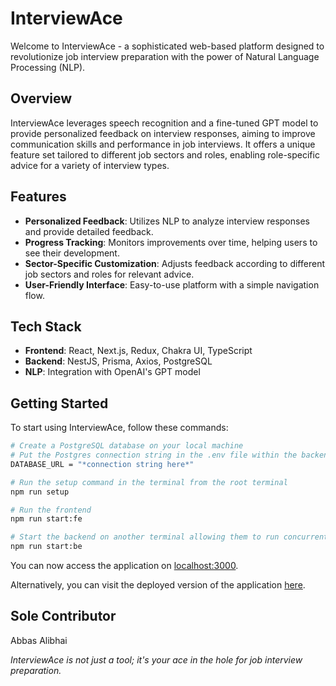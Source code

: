 # InterviewAce

Welcome to InterviewAce - a sophisticated web-based platform designed to revolutionize job interview preparation with the power of Natural Language Processing (NLP). 

## Overview

InterviewAce leverages speech recognition and a fine-tuned GPT model to provide personalized feedback on interview responses, aiming to improve communication skills and performance in job interviews. It offers a unique feature set tailored to different job sectors and roles, enabling role-specific advice for a variety of interview types.

## Features

- **Personalized Feedback**: Utilizes NLP to analyze interview responses and provide detailed feedback.
- **Progress Tracking**: Monitors improvements over time, helping users to see their development.
- **Sector-Specific Customization**: Adjusts feedback according to different job sectors and roles for relevant advice.
- **User-Friendly Interface**: Easy-to-use platform with a simple navigation flow.

## Tech Stack

- **Frontend**: React, Next.js, Redux, Chakra UI, TypeScript
- **Backend**: NestJS, Prisma, Axios, PostgreSQL
- **NLP**: Integration with OpenAI's GPT model

## Getting Started

To start using InterviewAce, follow these commands:

```bash
# Create a PostgreSQL database on your local machine
# Put the Postgres connection string in the .env file within the backend directory
DATABASE_URL = "*connection string here*" 

# Run the setup command in the terminal from the root terminal
npm run setup

# Run the frontend  
npm run start:fe

# Start the backend on another terminal allowing them to run concurrently
npm run start:be
```

You can now access the application on [localhost:3000](http://localhost:3000/).

Alternatively, you can visit the deployed version of the application [here](https://www.interviewace.co.uk/).

## Sole Contributor

Abbas Alibhai

*InterviewAce is not just a tool; it's your ace in the hole for job interview preparation.*